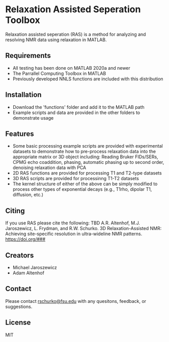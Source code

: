 # Relaxation Assisted Seperation Toolbox

Relaxation assisted seperation (RAS) is a method for analyzing and resolving NMR data using relaxation in MATLAB.


## Requirements
- All testing has been done on MATLAB 2020a and newer
- The Parrallel Computing Toolbox in MATLAB
- Previously developed NNLS functions are included with this distribution

## Installation
- Download the 'functions' folder and add it to the MATLAB path
- Example scripts and data are provided in the other folders to demonstrate usage

## Features
- Some basic processing example scripts are provided with experimental datasets to demonstrate how to pre-process relaxation data into the appropriate matrix or 3D object including: Reading Bruker FIDs/SERs, CPMG echo coaddition, phasing, automatic phasing up to second order, denoising relaxation data with PCA
- 2D RAS functions are provided for processing T1 and T2-type datasets
- 3D RAS scripts are provided for processinng T1-T2 datasets
- The kernel structure of either of the above can be simply modified to process other types of exponential decays (e.g., T1rho, dipolar T1, diffusion, etc.)

## Citing
If you use RAS please cite the following:
TBD
A.R. Altenhof, M.J. Jaroszewicz, L. Frydman, and R.W. Schurko. 3D Relaxation-Assisted NMR: Achieving site-specific resolution in ultra-wideline NMR patterns. 
https://doi.org/###

## Creators
- Michael Jaroszewicz
- Adam Altenhof

## Contact
Please contact rschurko@fsu.edu with any quesitons, feedback, or suggestions.

## License

MIT

[//]: # ()

   [dill]: <https://github.com/joemccann/dillinger>
